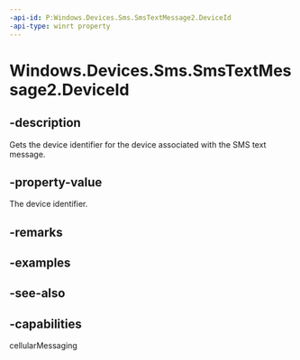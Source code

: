 ----api-id: P:Windows.Devices.Sms.SmsTextMessage2.DeviceId
-api-type: winrt property
---<!-- Property syntaxpublic string DeviceId { get; }--># Windows.Devices.Sms.SmsTextMessage2.DeviceId## -descriptionGets the device identifier for the device associated with the SMS text message.## -property-valueThe device identifier.## -remarks## -examples## -see-also## -capabilitiescellularMessaging